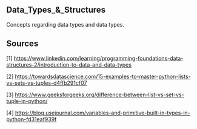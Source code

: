 ## Data_Types_&_Structures

Concepts regarding data types and data types.

## Sources

[1] https://www.linkedin.com/learning/programming-foundations-data-structures-2/introduction-to-data-and-data-types

[2] https://towardsdatascience.com/15-examples-to-master-python-lists-vs-sets-vs-tuples-d4ffb291cf07

[3] https://www.geeksforgeeks.org/difference-between-list-vs-set-vs-tuple-in-python/

[4] https://blog.usejournal.com/variables-and-primitive-built-in-types-in-python-fd31eaf939f